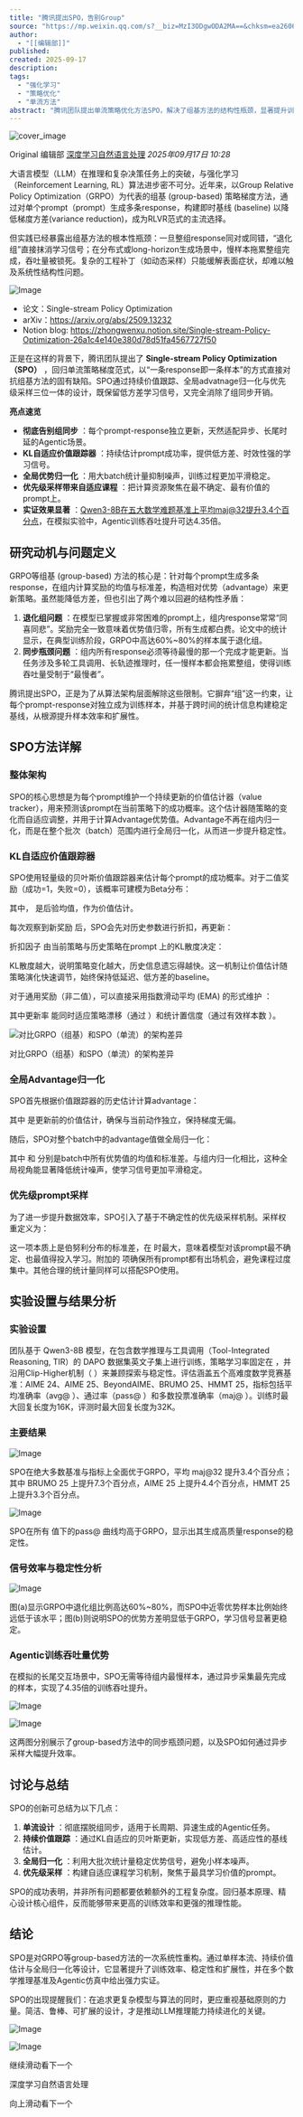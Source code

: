 ```yaml
---
title: "腾讯提出SPO，告别Group"
source: "https://mp.weixin.qq.com/s?__biz=MzI3ODgwODA2MA==&chksm=ea2606ad5e63e8209bb2791843e4f3717bf0cd99c6cd38f890fc48a784284dabaa4806da548f&idx=1&mid=2247543774&sn=bcef0f3bb2fe49cd352e9e428f036a52#rd"
author:
  - "[[编辑部]]"
published:
created: 2025-09-17
description:
tags:
  - "强化学习"
  - "策略优化"
  - "单流方法"
abstract: "腾讯团队提出单流策略优化方法SPO，解决了组基方法的结构性瓶颈，显著提升训练效率和推理性能。"
---
```

![cover_image](https://mmbiz.qpic.cn/mmbiz_jpg/gKaxjIx6bahlStOmibaiaC5kvzchZg85f1U22eyKjoUXPFerDOozlNVQVRsCicgHX7rcxRCz1kW6sCh5LnE8zibc7A/0?wx_fmt=jpeg)

Original 编辑部 [深度学习自然语言处理](https://mp.weixin.qq.com/) *2025年09月17日 10:28*

大语言模型（LLM）在推理和复杂决策任务上的突破，与强化学习（Reinforcement Learning, RL）算法进步密不可分。近年来，以Group Relative Policy Optimization（GRPO）为代表的组基 (group-based) 策略梯度方法，通过对单个prompt（prompt）生成多条response，构建即时基线 (baseline) 以降低梯度方差(variance reduction)，成为RLVR范式的主流选择。

但实践已经暴露出组基方法的根本性瓶颈：一旦整组response同对或同错，“退化组”直接抹消学习信号；在分布式或long-horizon生成场景中，慢样本拖累整组完成，吞吐量被锁死。复杂的工程补丁（如动态采样）只能缓解表面症状，却难以触及系统性结构性问题。

![Image](https://mmbiz.qpic.cn/mmbiz_png/gKaxjIx6bahlStOmibaiaC5kvzchZg85f1omVOlQOZC9TjlibCbrV4qrY19icg5EeVYuKMQDUsLzMl4ea90qXlm8Ag/640?wx_fmt=png&from=appmsg&tp=webp&wxfrom=5&wx_lazy=1#imgIndex=0)

- 论文：Single-stream Policy Optimization
- arXiv：https://arxiv.org/abs/2509.13232
- Notion blog: https://zhongwenxu.notion.site/Single-stream-Policy-Optimization-26a1c4e140e380d78d51fa4567727f50

正是在这样的背景下，腾讯团队提出了 **Single-stream Policy Optimization（SPO）** ，回归单流策略梯度范式，以“一条response即一条样本”的方式直接对抗组基方法的固有缺陷。SPO通过持续价值跟踪、全局advatnage归一化与优先级采样三位一体的设计，既保留低方差学习信号，又完全消除了组同步开销。

**亮点速览**

- **彻底告别组同步** ：每个prompt-response独立更新，天然适配异步、长尾时延的Agentic场景。
- **KL自适应价值跟踪器** ：持续估计prompt成功率，提供低方差、时效性强的学习信号。
- **全局优势归一化** ：用大batch统计量抑制噪声，训练过程更加平滑稳定。
- **优先级采样带来自适应课程** ：把计算资源聚焦在最不确定、最有价值的prompt上。
- **实证效果显著** ：Qwen3-8B在五大数学难题基准上平均maj@32提升3.4个百分点，在模拟实验中，Agentic训练吞吐提升可达4.35倍。

## 研究动机与问题定义

GRPO等组基 (group-based) 方法的核心是：针对每个prompt生成多条response，在组内计算奖励的均值与标准差，构造相对优势（advantage）来更新策略。虽然能降低方差，但也引出了两个难以回避的结构性矛盾：

1. **退化组问题** ：在模型已掌握或非常困难的prompt上，组内response常常“同喜同悲”。奖励完全一致意味着优势值归零，所有生成都白费。论文中的统计显示，在典型训练阶段，GRPO中高达60%~80%的样本属于退化组。
2. **同步瓶颈问题** ：组内所有response必须等待最慢的那一个完成才能更新。当任务涉及多轮工具调用、长轨迹推理时，任一慢样本都会拖累整组，使得训练吞吐量受制于“最慢者”。

腾讯提出SPO，正是为了从算法架构层面解除这些限制。它摒弃“组”这一约束，让每个prompt-response对独立成为训练样本，并基于跨时间的统计信息构建稳定基线，从根源提升样本效率和扩展性。

## SPO方法详解

### 整体架构

SPO的核心思想是为每个prompt维护一个持续更新的价值估计器（value tracker），用来预测该prompt在当前策略下的成功概率。这个估计器随策略的变化而自适应调整，并用于计算Advantage优势值。Advantage不再在组内归一化，而是在整个批次（batch）范围内进行全局归一化，从而进一步提升稳定性。

### KL自适应价值跟踪器

SPO使用轻量级的贝叶斯价值跟踪器来估计每个prompt的成功概率。对于二值奖励（成功=1，失败=0），该概率可建模为Beta分布：

其中， 是后验均值，作为价值估计。

每次观察到新奖励 后，SPO会先对历史参数进行折扣，再更新：

折扣因子 由当前策略与历史策略在prompt 上的KL散度决定：

KL散度越大，说明策略变化越大，历史信息遗忘得越快。这一机制让价值估计随策略演化快速调节，始终保持低延迟、低方差的baseline。

对于通用奖励（非二值），可以直接采用指数滑动平均 (EMA) 的形式维护 ：

其中更新率 能同时适应策略漂移（通过 ）和统计置信度（通过有效样本数 ）。

![对比GRPO（组基）和SPO（单流）的架构差异](https://mmbiz.qpic.cn/mmbiz_png/gKaxjIx6bahlStOmibaiaC5kvzchZg85f1syiaS4dEmvMAYibY7YJt0UtHjjClhrjSF8GflnhlqgRBtBR7LPbCdGZQ/640?wx_fmt=png&from=appmsg&tp=webp&wxfrom=5&wx_lazy=1#imgIndex=1)

对比GRPO（组基）和SPO（单流）的架构差异

### 全局Advantage归一化

SPO首先根据价值跟踪器的历史估计计算advantage：

其中 是更新前的价值估计，确保与当前动作独立，保持梯度无偏。

随后，SPO对整个batch中的advantage值做全局归一化：

其中 和 分别是batch中所有优势值的均值和标准差。与组内归一化相比，这种全局视角能显著降低统计噪声，使学习信号更加平滑稳定。

### 优先级prompt采样

为了进一步提升数据效率，SPO引入了基于不确定性的优先级采样机制。采样权重定义为：

这一项本质上是伯努利分布的标准差，在 时最大，意味着模型对该prompt最不确定、也最值得投入学习。附加的 项确保所有prompt都有出场机会，避免课程过度集中。其他合理的统计量同样可以搭配SPO使用。

## 实验设置与结果分析

### 实验设置

团队基于 Qwen3-8B 模型，在包含数学推理与工具调用（Tool-Integrated Reasoning, TIR）的 DAPO 数据集英文子集上进行训练，策略学习率固定在 ，并沿用Clip-Higher机制（ ）来兼顾探索与稳定性。评估涵盖五个高难度数学竞赛基准：AIME 24、AIME 25、BeyondAIME、BRUMO 25、HMMT 25，指标包括平均准确率（avg@ ）、通过率（pass@ ）和多数投票准确率（maj@ ）。训练时最大回复长度为16K，评测时最大回复长度为32K。

### 主要结果

![Image](https://mmbiz.qpic.cn/mmbiz_png/gKaxjIx6bahlStOmibaiaC5kvzchZg85f1J5MXLqI9IEdvnMegXAXoeXmK7CvHo8Rib9FBBlCbPbGMx46McDdHw4w/640?wx_fmt=png&from=appmsg&tp=webp&wxfrom=5&wx_lazy=1#imgIndex=2)

SPO在绝大多数基准与指标上全面优于GRPO，平均 maj@32 提升3.4个百分点；其中 BRUMO 25 上提升7.3个百分点，AIME 25 上提升4.4个百分点，HMMT 25 上提升3.3个百分点。

![Image](https://mmbiz.qpic.cn/mmbiz_png/gKaxjIx6bahlStOmibaiaC5kvzchZg85f1wV5dk2EbQq6wkLoeIqGEicYqMnmEnLKWJsN9GricQkSzaNgR2JkO4vZA/640?wx_fmt=png&from=appmsg&tp=webp&wxfrom=5&wx_lazy=1#imgIndex=3)

SPO在所有 值下的pass@ 曲线均高于GRPO，显示出其生成高质量response的稳定性。

### 信号效率与稳定性分析

![Image](https://mmbiz.qpic.cn/mmbiz_png/gKaxjIx6bahlStOmibaiaC5kvzchZg85f1zgSPNftaH4HYmQAZMycw9t0upePlaM87XyeoQVqUeWQmYUjIYVvC4Q/640?wx_fmt=png&from=appmsg&tp=webp&wxfrom=5&wx_lazy=1#imgIndex=4)

图(a)显示GRPO中退化组比例高达60%~80%，而SPO中近零优势样本比例始终远低于该水平；图(b)则说明SPO的优势方差明显低于GRPO，学习信号显著更稳定。

### Agentic训练吞吐量优势

在模拟的长尾交互场景中，SPO无需等待组内最慢样本，通过异步采集最先完成的样本，实现了4.35倍的训练吞吐提升。

![Image](https://mmbiz.qpic.cn/mmbiz_png/gKaxjIx6bahlStOmibaiaC5kvzchZg85f1dOpHc4dqIibibqlXZqdOTTw0lZJWK9Al1vicpGhQs5SqScBZBkMlXdW6Q/640?wx_fmt=png&from=appmsg&tp=webp&wxfrom=5&wx_lazy=1#imgIndex=5)

![Image](https://mmbiz.qpic.cn/mmbiz_png/gKaxjIx6bahlStOmibaiaC5kvzchZg85f1ZoUiaPp8MQjvwmeSCuXuFjryPkZibYzI5akSnRiaIKTjfFo71iaYZSPuCw/640?wx_fmt=png&from=appmsg&tp=webp&wxfrom=5&wx_lazy=1#imgIndex=6)

这两图分别展示了group-based方法中的同步瓶颈问题，以及SPO如何通过异步采样大幅提升效率。

## 讨论与总结

SPO的创新可总结为以下几点：

1. **单流设计** ：彻底摆脱组同步，适用于长周期、异速生成的Agentic任务。
2. **持续价值跟踪** ：通过KL自适应的贝叶斯更新，实现低方差、高适应性的基线估计。
3. **全局归一化** ：利用大批次统计量稳定优势信号，避免小样本噪声。
4. **优先级采样** ：构建自适应课程学习机制，聚焦于最具学习价值的prompt。

SPO的成功表明，并非所有问题都要依赖额外的工程复杂度。回归基本原理、精心设计核心组件，反而能够带来更高的训练效率和更强的推理性能。

## 结论

SPO是对GRPO等group-based方法的一次系统性重构。通过单样本流、持续价值估计与全局归一化等设计，它显著提升了训练效率、稳定性和扩展性，并在多个数学推理基准及Agentic仿真中给出强力实证。

SPO的出现提醒我们：在追求更复杂模型与算法的同时，更应重视基础原则的力量。简洁、鲁棒、可扩展的设计，才是推动LLM推理能力持续进化的关键。

![Image](https://mmbiz.qpic.cn/mmbiz_png/gKaxjIx6baiaWmgCyFvlO6o9nbibLsgUz4bSBG2wsKYm0ZBtgib7BFlvgB1UjGl0wLicsmR7giaso7nBibOWDG8FazKA/640?wx_fmt=png&from=appmsg&tp=webp&wxfrom=5&wx_lazy=1#imgIndex=7)

  

![Image](https://mmbiz.qpic.cn/mmbiz_png/gKaxjIx6baiaWmgCyFvlO6o9nbibLsgUz4MerqsP1EnmMkbCHPWM2nhhvzYkwlSML6DNUH5MgJicp0KicH3m5X2SFg/640?wx_fmt=png&from=appmsg&tp=webp&wxfrom=5&wx_lazy=1#imgIndex=8)

继续滑动看下一个

深度学习自然语言处理

向上滑动看下一个